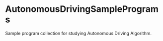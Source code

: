 # AutonomousDrivingSamplePrograms
Sample program collection for studying Autonomous Driving Algorithm.
